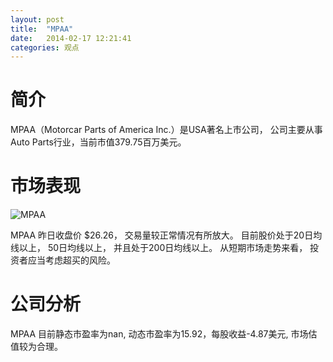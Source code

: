 ```yaml
---
layout: post
title:  "MPAA"
date:   2014-02-17 12:21:41
categories: 观点
---
```


# 简介
MPAA（Motorcar Parts of America Inc.）是USA著名上市公司，
公司主要从事Auto Parts行业，当前市值379.75百万美元。

# 市场表现

![MPAA](http://finviz.com/chart.ashx?t=MPAA&ty=c&ta=1&p=d&s=l)

MPAA 昨日收盘价 $26.26，
交易量较正常情况有所放大。
目前股价处于20日均线以上，
50日均线以上，
并且处于200日均线以上。
从短期市场走势来看，
投资者应当考虑超买的风险。

# 公司分析
MPAA 目前静态市盈率为nan, 动态市盈率为15.92，每股收益-4.87美元,
市场估值较为合理。
